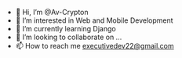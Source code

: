 - 👋 Hi, I’m @Av-Crypton
- 👀 I’m interested in Web and Mobile Development
- 🌱 I’m currently learning Django
- 💞️ I’m looking to collaborate on ...
- 📫 How to reach me executivedev22@gmail.com

<!---
Av-Crypton/Av-Crypton is a ✨ special ✨ repository because its `README.md` (this file) appears on your GitHub profile.
You can click the Preview link to take a look at your changes.
--->
